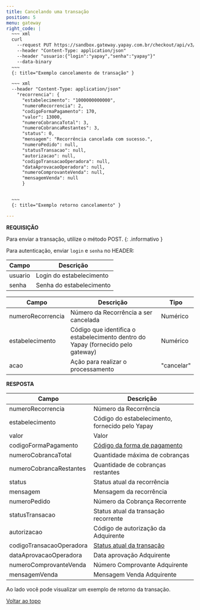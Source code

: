 ```yaml
---
title: Cancelando uma transação
position: 5
menu: gateway
right_code: |
  ~~~ xml
  curl
    --request PUT https://sandbox.gateway.yapay.com.br/checkout/api/v3/recorrencia/10000000000000/2/cancelar
    --header "Content-Type: application/json"
    --header "usuario:{"login":"yapay","senha":"yapay"}"
    --data-binary
  ~~~
  {: title="Exemplo cancelamento de transação" }

  ~~~ xml
  --header "Content-Type: application/json"
    "recorrencia": {
      "estabelecimento": "1000000000000",
      "numeroRecorrencia": 2,
      "codigoFormaPagamento": 170,
      "valor": 13000,
      "numeroCobrancaTotal": 3,
      "numeroCobrancaRestantes": 3,
      "status": 0,
      "mensagem": "Recorrência cancelada com sucesso.",
      "numeroPedido": null,
      "statusTransacao": null,
      "autorizacao": null,
      "codigoTransacaoOperadora": null,
      "dataAprovacaoOperadora": null,
      "numeroComprovanteVenda": null,
      "mensagemVenda": null
      }


  ~~~
  {: title="Exemplo retorno cancelamento" }

---
```



**REQUISIÇÃO**

<i class="fa fa-info-circle" aria-hidden="true"></i> Para enviar a transação, utilize o método <span class="post">POST</span>.
{: .informativo }

 Para autenticação, enviar `login` e `senha` no HEADER:

| Campo    | Descrição                |
|----------|--------------------------|
| usuario  | Login do estabelecimento |
| senha    | Senha do estabelecimento |



| Campo             | Descrição                                                                           | Tipo       |
|-------------------|-------------------------------------------------------------------------------------|------------|
| numeroRecorrencia | Número da Recorrência a ser cancelada                                               | Numérico   |
| estabelecimento   | Código que identifica o estabelecimento dentro do Yapay (fornecido pelo gateway) | Numérico   |
| acao              | Ação para realizar o processamento                                                  | "cancelar" |


**RESPOSTA**

| Campo                    | Descrição                                          |
|--------------------------|----------------------------------------------------|
| numeroRecorrencia        | Número da Recorrência                              |
| estabelecimento          | Código do estabelecimento, fornecido pelo Yapay |
| valor                    | Valor                                              |
| codigoFormaPagamento     | <a href="/gateway/codigos-da-api/#forma-de-pagamento" target="_blank" class="linkPadraoVerde">Código da forma de pagamento</a> |
| numeroCobrancaTotal      | Quantidade máxima de cobranças                     |
| numeroCobrancaRestantes  | Quantidade de cobranças restantes                  |
| status                   | Status atual da recorrência                        |
| mensagem                 | Mensagem da recorrência                            |
| numeroPedido             | Número da Cobrança Recorrente                      |
| statusTransacao          | Status atual da transação recorrente               |
| autorizacao              | Código de autorização da Adquirente                |
| codigoTransacaoOperadora | <a href="/gateway/codigos-da-api/#status-de-transacao" target="_blank" class="linkPadraoVerde">Status atual da transação</a> |
| dataAprovacaoOperadora   | Data aprovação Adquirente                          |
| numeroComprovanteVenda   | Número Comprovante Adquirente                      |
| mensagemVenda            | Mensagem Venda Adquirente                          |

Ao lado você pode visualizar um exemplo de retorno da transação.


<div class="voltar-ao-topo"><a href="#"><i class="fa fa-arrow-up" aria-hidden="true"></i>Voltar ao topo</a></div>